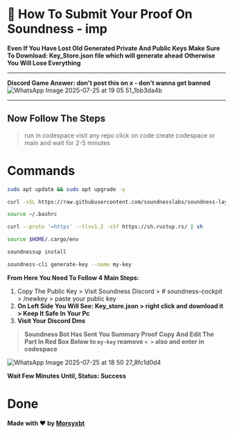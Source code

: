 # 🧩 How To Submit Your Proof On Soundness - imp

**Even If You Have Lost Old Generated Private And Public Keys**
**Make Sure To Download: Key_Store.json file which will generate ahead**
**Otherwise You Will Lose Everything**

---

**Discord Game Answer: don't post this on x - don't wanna get banned**
![WhatsApp Image 2025-07-25 at 19 05 51_1bb3da4b](https://github.com/user-attachments/assets/a8162a5a-e5a6-41f0-89e5-b1cf042bbad5)

---

## Now Follow The Steps

> run in codespace
> visit any repo
> click on code
> create codespace or main and wait for 2-5 minutes

# Commands

```bash
sudo apt update && sudo apt upgrade -y
```

```bash
curl -sSL https://raw.githubusercontent.com/soundnesslabs/soundness-layer/main/soundnessup/install | bash
```
```bash
source ~/.bashrc
```

```bash
curl --proto '=https' --tlsv1.2 -sSf https://sh.rustup.rs/ | sh
```

```bash
source $HOME/.cargo/env
```

```bash
soundnessup install
```

```bash
soundness-cli generate-key --name my-key
```

**From Here You Need To Follow 4 Main Steps:**

1. Copy The Public Key > Visit Soundness Discord > # soundness-cockpit > /newkey > paste your public key
2. **On Left Side You Will See: **Key_store.json** > right click and download it > Keep It Safe In Your Pc**
3. **Visit Your Discord Dms**
> **Soundness Bot Has Sent You Summary Proof**
> **Copy And Edit The Part In Red Box Below to `my-key` reamove `< >` also and enter in codespace**
   
![WhatsApp Image 2025-07-25 at 18 50 27_8fc1d0d4](https://github.com/user-attachments/assets/48ae472d-20dc-4882-b1a5-8f2295a30bd0)


**Wait Few Minutes Until, Status: Success**

# Done

**Made with ❤️ by [Morsyxbt](https://x.com/morsyxbt)**
